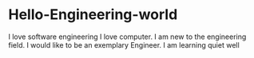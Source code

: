 # Hello-Engineering-world
I love software engineering
I love computer. I am new to the engineering field. I would like to be an exemplary Engineer.
I am learning quiet well
